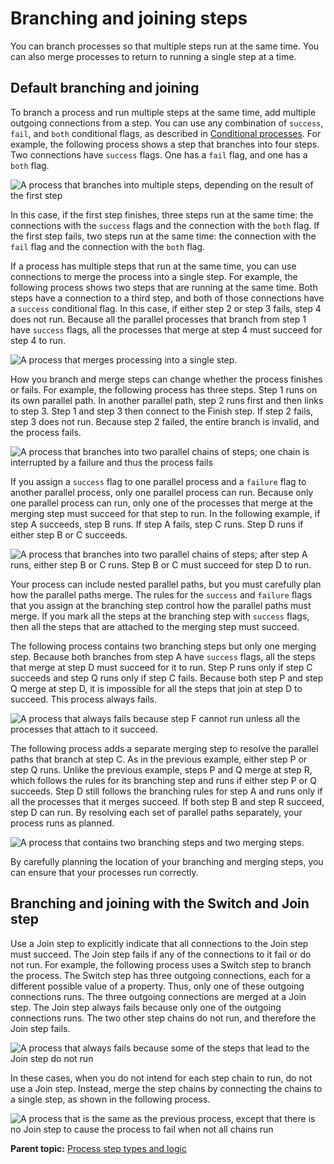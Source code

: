 # Branching and joining steps

You can branch processes so that multiple steps run at the same time. You can also merge processes to return to running a single step at a time.

## Default branching and joining

To branch a process and run multiple steps at the same time, add multiple outgoing connections from a step. You can use any combination of `success`, `fail`, and `both` conditional flags, as described in [Conditional processes](comp_process_conditional.md). For example, the following process shows a step that branches into four steps. Two connections have `success` flags. One has a `fail` flag, and one has a `both` flag.

![A process that branches into multiple steps, depending on the result of the first step](../images/comp_process_join_a.gif)

In this case, if the first step finishes, three steps run at the same time: the connections with the `success` flags and the connection with the `both` flag. If the first step fails, two steps run at the same time: the connection with the `fail` flag and the connection with the `both` flag.

If a process has multiple steps that run at the same time, you can use connections to merge the process into a single step. For example, the following process shows two steps that are running at the same time. Both steps have a connection to a third step, and both of those connections have a `success` conditional flag. In this case, if either step 2 or step 3 fails, step 4 does not run. Because all the parallel processes that branch from step 1 have `success` flags, all the processes that merge at step 4 must succeed for step 4 to run.

![A process that merges processing into a single step.](../images/comp_process_join_b.gif)

How you branch and merge steps can change whether the process finishes or fails. For example, the following process has three steps. Step 1 runs on its own parallel path. In another parallel path, step 2 runs first and then links to step 3. Step 1 and step 3 then connect to the Finish step. If step 2 fails, step 3 does not run. Because step 2 failed, the entire branch is invalid, and the process fails.

![A process that branches into two parallel chains of steps; one chain is interrupted by a failure and thus the process fails](../images/comp_process_join_f.gif)

If you assign a `success` flag to one parallel process and a `failure` flag to another parallel process, only one parallel process can run. Because only one parallel process can run, only one of the processes that merge at the merging step must succeed for that step to run. In the following example, if step A succeeds, step B runs. If step A fails, step C runs. Step D runs if either step B or C succeeds.

![A process that branches into two parallel chains of steps; after step A runs, either step B or C runs. Step B or C must succeed for step D to run.](../images/comp_process_join_d.gif)

Your process can include nested parallel paths, but you must carefully plan how the parallel paths merge. The rules for the `success` and `failure` flags that you assign at the branching step control how the parallel paths must merge. If you mark all the steps at the branching step with `success` flags, then all the steps that are attached to the merging step must succeed.

The following process contains two branching steps but only one merging step. Because both branches from step A have `success` flags, all the steps that merge at step D must succeed for it to run. Step P runs only if step C succeeds and step Q runs only if step C fails. Because both step P and step Q merge at step D, it is impossible for all the steps that join at step D to succeed. This process always fails.

![A process that always fails because step F cannot run unless all the processes that attach to it succeed.](../images/comp_process_join_k.gif)

The following process adds a separate merging step to resolve the parallel paths that branch at step C. As in the previous example, either step P or step Q runs. Unlike the previous example, steps P and Q merge at step R, which follows the rules for its branching step and runs if either step P or Q succeeds. Step D still follows the branching rules for step A and runs only if all the processes that it merges succeed. If both step B and step R succeed, step D can run. By resolving each set of parallel paths separately, your process runs as planned.

![A process that contains two branching steps and two merging steps.](../images/comp_process_join_g.gif)

By carefully planning the location of your branching and merging steps, you can ensure that your processes run correctly.

## Branching and joining with the Switch and Join step

Use a Join step to explicitly indicate that all connections to the Join step must succeed. The Join step fails if any of the connections to it fail or do not run. For example, the following process uses a Switch step to branch the process. The Switch step has three outgoing connections, each for a different possible value of a property. Thus, only one of these outgoing connections runs. The three outgoing connections are merged at a Join step. The Join step always fails because only one of the outgoing connections runs. The two other step chains do not run, and therefore the Join step fails.

![A process that always fails because some of the steps that lead to the Join step do not run](../images/comp_process_join_i.gif)

In these cases, when you do not intend for each step chain to run, do not use a Join step. Instead, merge the step chains by connecting the chains to a single step, as shown in the following process.

![A process that is the same as the previous process, except that there is no Join step to cause the process to fail when not all chains run](../images/comp_process_join_j.gif)

**Parent topic:** [Process step types and logic](../topics/process_steps.md)


